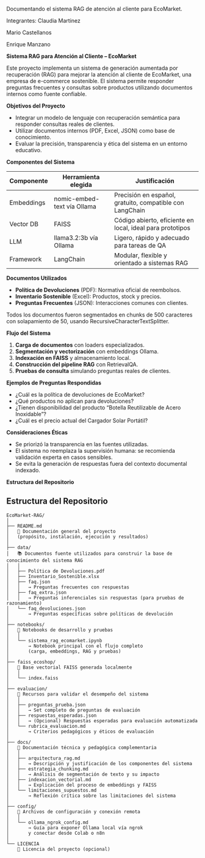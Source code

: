 Documentando el sistema RAG de atención al cliente para EcoMarket.


Integrantes: Claudia Martinez

Mario Castellanos

Enrique Manzano


**Sistema RAG para Atención al Cliente – EcoMarket**

Este proyecto implementa un sistema de generación aumentada por recuperación (RAG) para mejorar la atención al cliente de EcoMarket, una empresa de e-commerce sostenible. El sistema permite responder preguntas frecuentes y consultas sobre productos utilizando documentos internos como fuente confiable.

**Objetivos del Proyecto**

-   Integrar un modelo de lenguaje con recuperación semántica para responder consultas reales de clientes.
-   Utilizar documentos internos (PDF, Excel, JSON) como base de conocimiento.
-   Evaluar la precisión, transparencia y ética del sistema en un entorno educativo.

**Componentes del Sistema**

| **Componente** | **Herramienta elegida**     | **Justificación**                                         |
|----------------|-----------------------------|-----------------------------------------------------------|
| Embeddings     | nomic-embed-text vía Ollama | Precisión en español, gratuito, compatible con LangChain  |
| Vector DB      | FAISS                       | Código abierto, eficiente en local, ideal para prototipos |
| LLM            | llama3.2:3b vía Ollama      | Ligero, rápido y adecuado para tareas de QA               |
| Framework      | LangChain                   | Modular, flexible y orientado a sistemas RAG              |

**Documentos Utilizados**

-   **Política de Devoluciones** (PDF): Normativa oficial de reembolsos.
-   **Inventario Sostenible** (Excel): Productos, stock y precios.
-   **Preguntas Frecuentes** (JSON): Interacciones comunes con clientes.

Todos los documentos fueron segmentados en chunks de 500 caracteres con solapamiento de 50, usando RecursiveCharacterTextSplitter.

**Flujo del Sistema**

1.  **Carga de documentos** con loaders especializados.
2.  **Segmentación y vectorización** con embeddings Ollama.
3.  **Indexación en FAISS** y almacenamiento local.
4.  **Construcción del pipeline RAG** con RetrievalQA.
5.  **Pruebas de consulta** simulando preguntas reales de clientes.

**Ejemplos de Preguntas Respondidas**

-   ¿Cuál es la política de devoluciones de EcoMarket?
-   ¿Qué productos no aplican para devoluciones?
-   ¿Tienen disponibilidad del producto “Botella Reutilizable de Acero Inoxidable”?
-   ¿Cuál es el precio actual del Cargador Solar Portátil?

**Consideraciones Éticas**

-   Se priorizó la transparencia en las fuentes utilizadas.
-   El sistema no reemplaza la supervisión humana: se recomienda validación experta en casos sensibles.
-   Se evita la generación de respuestas fuera del contexto documental indexado.

**Estructura del Repositorio**

## Estructura del Repositorio
```
EcoMarket-RAG/
│
├── README.md
│   📘 Documentación general del proyecto
│   (propósito, instalación, ejecución y resultados)
│
├── data/
│   📚 Documentos fuente utilizados para construir la base de conocimiento del sistema RAG
│   │
│   ├── Política de Devoluciones.pdf
│   ├── Inventario_Sostenible.xlsx
│   ├── faq.json
│   │   → Preguntas frecuentes con respuestas
│   ├── faq_extra.json
│   │   → Preguntas inferenciales sin respuestas (para pruebas de razonamiento)
│   └── faq_devoluciones.json
│       → Preguntas específicas sobre políticas de devolución
│
├── notebooks/
│   📓 Notebooks de desarrollo y pruebas
│   │
│   └── sistema_rag_ecomarket.ipynb
│       → Notebook principal con el flujo completo
│       (carga, embeddings, RAG y pruebas)
│
├── faiss_ecoshop/
│   🧠 Base vectorial FAISS generada localmente
│   │
│   └── index.faiss
│
├── evaluacion/
│   🧪 Recursos para validar el desempeño del sistema
│   │
│   ├── preguntas_prueba.json
│   │   → Set completo de preguntas de evaluación
│   ├── respuestas_esperadas.json
│   │   → (Opcional) Respuestas esperadas para evaluación automatizada
│   └── rubrica_evaluacion.md
│       → Criterios pedagógicos y éticos de evaluación
│
├── docs/
│   📄 Documentación técnica y pedagógica complementaria
│   │
│   ├── arquitectura_rag.md
│   │   → Descripción y justificación de los componentes del sistema
│   ├── estrategia_chunking.md
│   │   → Análisis de segmentación de texto y su impacto
│   ├── indexacion_vectorial.md
│   │   → Explicación del proceso de embeddings y FAISS
│   └── limitaciones_supuestos.md
│       → Reflexión crítica sobre las limitaciones del sistema
│
├── config/
│   🔧 Archivos de configuración y conexión remota
│   │
│   └── ollama_ngrok_config.md
│       → Guía para exponer Ollama local vía ngrok
│       y conectar desde Colab o n8n
│
└── LICENCIA
    📜 Licencia del proyecto (opcional)
```


